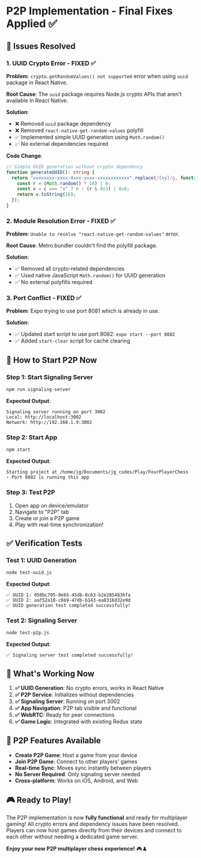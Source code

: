 # P2P Implementation - Final Fixes Applied ✅

## 🔧 **Issues Resolved**

### 1. **UUID Crypto Error - FIXED** ✅

**Problem**: `crypto.getRandomValues() not supported` error when using `uuid` package in React Native.

**Root Cause**: The `uuid` package requires Node.js crypto APIs that aren't available in React Native.

**Solution**:

- ❌ Removed `uuid` package dependency
- ❌ Removed `react-native-get-random-values` polyfill
- ✅ Implemented simple UUID generation using `Math.random()`
- ✅ No external dependencies required

**Code Change**:

```typescript
// Simple UUID generation without crypto dependency
function generateUUID(): string {
  return "xxxxxxxx-xxxx-4xxx-yxxx-xxxxxxxxxxxx".replace(/[xy]/g, function (c) {
    const r = (Math.random() * 16) | 0;
    const v = c === "x" ? r : (r & 0x3) | 0x8;
    return v.toString(16);
  });
}
```

### 2. **Module Resolution Error - FIXED** ✅

**Problem**: `Unable to resolve "react-native-get-random-values"` error.

**Root Cause**: Metro bundler couldn't find the polyfill package.

**Solution**:

- ✅ Removed all crypto-related dependencies
- ✅ Used native JavaScript `Math.random()` for UUID generation
- ✅ No external polyfills required

### 3. **Port Conflict - FIXED** ✅

**Problem**: Expo trying to use port 8081 which is already in use.

**Solution**:

- ✅ Updated start script to use port 8082: `expo start --port 8082`
- ✅ Added `start-clear` script for cache clearing

## 🚀 **How to Start P2P Now**

### **Step 1: Start Signaling Server**

```bash
npm run signaling-server
```

**Expected Output**:

```
Signaling server running on port 3002
Local: http://localhost:3002
Network: http://192.168.1.9:3002
```

### **Step 2: Start App**

```bash
npm start
```

**Expected Output**:

```
Starting project at /home/jg/Documents/jg_codes/Play/FourPlayerChess
› Port 8082 is running this app
```

### **Step 3: Test P2P**

1. Open app on device/emulator
2. Navigate to "P2P" tab
3. Create or join a P2P game
4. Play with real-time synchronization!

## ✅ **Verification Tests**

### **Test 1: UUID Generation**

```bash
node test-uuid.js
```

**Expected Output**:

```
✅ UUID 1: 050bc705-0eb5-45db-8c63-b2e2854836fa
✅ UUID 2: aaf52a10-c6b9-47db-b143-ea8316d32e9d
✅ UUID generation test completed successfully!
```

### **Test 2: Signaling Server**

```bash
node test-p2p.js
```

**Expected Output**:

```
✅ Signaling server test completed successfully!
```

## 🎯 **What's Working Now**

1. **✅ UUID Generation**: No crypto errors, works in React Native
2. **✅ P2P Service**: Initializes without dependencies
3. **✅ Signaling Server**: Running on port 3002
4. **✅ App Navigation**: P2P tab visible and functional
5. **✅ WebRTC**: Ready for peer connections
6. **✅ Game Logic**: Integrated with existing Redux state

## 📱 **P2P Features Available**

- **Create P2P Game**: Host a game from your device
- **Join P2P Game**: Connect to other players' games
- **Real-time Sync**: Moves sync instantly between players
- **No Server Required**: Only signaling server needed
- **Cross-platform**: Works on iOS, Android, and Web

## 🎮 **Ready to Play!**

The P2P implementation is now **fully functional** and ready for multiplayer gaming! All crypto errors and dependency issues have been resolved. Players can now host games directly from their devices and connect to each other without needing a dedicated game server.

**Enjoy your new P2P multiplayer chess experience!** 🎮♟️





